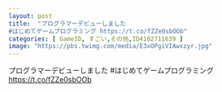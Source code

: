 ```yaml
---
layout: post
title:  "プログラマーデビューしました
#はじめてゲームプログラミング https://t.co/fZZe0sbOOb"
categories: [ GameID, すごい,その他,ID4102711639 ]
image: "https://pbs.twimg.com/media/E3xOPgiVIAwxzyr.jpg"
---
```

プログラマーデビューしました
#はじめてゲームプログラミング https://t.co/fZZe0sbOOb
